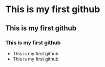 # This is my first github
## This is my first github
### This is my first github

* This is my first github
* This is my first github
